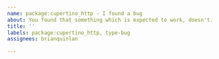 ```yaml
---
name: package:cupertino_http - I found a bug
about: You found that something which is expected to work, doesn't.
title: ''
labels: package:cupertino_http, type-bug
assignees: brianquinlan

---
```



